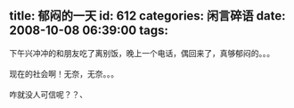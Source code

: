 title: 郁闷的一天
id: 612
categories: 闲言碎语
date: 2008-10-08 06:39:00
tags:
---

下午兴冲冲的和朋友吃了离别饭，晚上一个电话，偶回来了，真够郁闷的。。。
</br>
</br>现在的社会啊！无奈，无奈。。。
</br>
</br>咋就没人可信呢？？、
